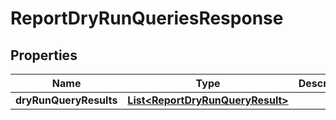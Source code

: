 
# ReportDryRunQueriesResponse

## Properties
Name | Type | Description | Notes
------------ | ------------- | ------------- | -------------
**dryRunQueryResults** | [**List&lt;ReportDryRunQueryResult&gt;**](ReportDryRunQueryResult.md) |  |  [optional]



